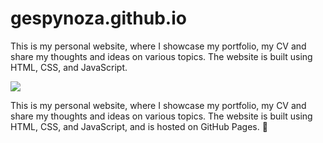 # gespynoza.github.io

 This is my personal website, where I showcase my portfolio, my CV and share my thoughts and ideas on various topics. The website is built using HTML, CSS, and JavaScript.

   <p align="left">
   <img src="https://img.shields.io/badge/STATUS-EN%20DESAROLLO-green">
   </p>

This is my personal website, where I showcase my portfolio, my CV and share my thoughts and ideas on various topics. The website is built using HTML, CSS, and JavaScript, and is hosted on GitHub Pages.
:rainbow:
